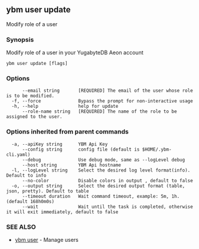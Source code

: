 ## ybm user update

Modify role of a user

### Synopsis

Modify role of a user in your YugabyteDB Aeon account

```
ybm user update [flags]
```

### Options

```
      --email string       [REQUIRED] The email of the user whose role is to be modified.
  -f, --force              Bypass the prompt for non-interactive usage
  -h, --help               help for update
      --role-name string   [REQUIRED] The name of the role to be assigned to the user.
```

### Options inherited from parent commands

```
  -a, --apiKey string      YBM Api Key
      --config string      config file (default is $HOME/.ybm-cli.yaml)
      --debug              Use debug mode, same as --logLevel debug
      --host string        YBM Api hostname
  -l, --logLevel string    Select the desired log level format(info). Default to info
      --no-color           Disable colors in output , default to false
  -o, --output string      Select the desired output format (table, json, pretty). Default to table
      --timeout duration   Wait command timeout, example: 5m, 1h. (default 168h0m0s)
      --wait               Wait until the task is completed, otherwise it will exit immediately, default to false
```

### SEE ALSO

* [ybm user](ybm_user.md)	 - Manage users

